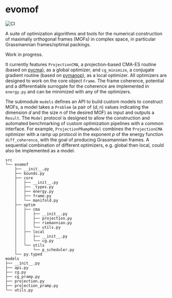 # evomof

![CI](https://github.com/chuan97/evomof/actions/workflows/ci.yaml/badge.svg)

A suite of optimization algorithms and tools for the numerical construction of maximally orthogonal frames (MOFs) in complex space, 
in particular Grassmannian frames/optimal packings.

Work in progress. 

It currently features `ProjectionCMA`, a projection-based CMA-ES routine (based on [pycma](https://github.com/CMA-ES/pycma)), as a global optimizer, and `cg_minimize`, a conjugate gradient routine (based on [pymanop](https://github.com/pymanopt/pymanopt)), as a local optimizer. All optimizers are designed to work on the core object `Frame`. The frame coherence, potential and a differentiable surrogate for the coherence are implemented in `energy.py` and can be minimized with any of the optimizers.

The submodule `models` defines an API to build custom models to construct MOFs, a model takes a `Problem` (a pair of $(d, n)$ values indicating the dimension $d$ and the size $n$ of the desired MOF) as input and outputs a `Result`.  The `Model` protocol is designed to allow the construction and automated benchmarking of custom optimization pipelines with a common interface. For example, `ProjectionPRampModel` combines the `ProjectionCMA` optimizer with a ramp up protocol in the exponent $p$ of the energy function `diff_coherence`, with the goal of producing Grassmannian frames. A sequential combination of different optimizers, e.g. global then local, could also be implemented as a model.

```text
src
└── evomof
    ├── __init__.py
    ├── bounds.py
    ├── core
    │   ├── __init__.py
    │   ├── _types.py
    │   ├── energy.py
    │   ├── frame.py
    │   └── manifold.py
    ├── optim
    │   ├── cma
    │   │   ├── __init__.py
    │   │   ├── projection.py
    │   │   ├── riemannian.py
    │   │   └── utils.py
    │   ├── local
    │   │   ├── __init__.py
    │   │   └── cg.py
    │   └── utils
    │       └── p_scheduler.py
    └── py.typed
models
├── __init__.py
├── api.py
├── cg.py
├── cg_pramp.py
├── projection.py
├── projection_pramp.py
└── utils.py
```




